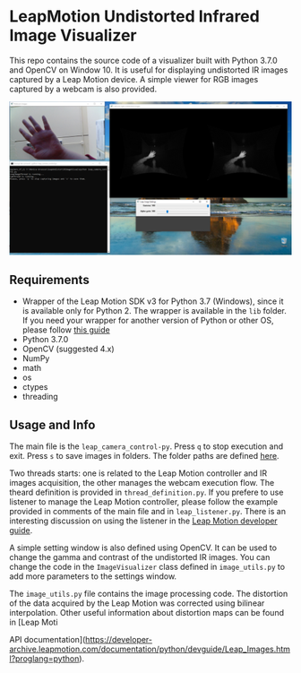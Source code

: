 # LeapMotion Undistorted Infrared Image Visualizer

This repo contains the source code of a visualizer built with Python 3.7.0 and OpenCV on Window 10. It is useful for displaying undistorted IR images captured by a Leap Motion device. A simple viewer for RGB images captured by a webcam is also provided.

![GUI](images/gui1.png)

## Requirements

- Wrapper of the Leap Motion SDK v3 for Python 3.7 (Windows), since it is available only for Python 2. The wrapper is available in the `lib` folder. If you need your wrapper for another version of Python or other OS, please follow [this guide](https://support.leapmotion.com/hc/en-us/articles/360004362237-Generating-a-Python-3-3-0-Wrapper-with-SWIG-2-0-9)
- Python 3.7.0
- OpenCV (suggested 4.x)
- NumPy
- math
- os
- ctypes
- threading

## Usage and Info

The main file is the `leap_camera_control-py`. 
Press `q` to stop execution and exit. 
Press `s` to save images in folders. The folder paths are defined [here](https://github.com/gruossomonica/LeapMotion_Undistorted_Image_Visualizer/blob/7f627de95ac4f857605f8243ef470872e0f050bd/leap_camera_control.py#L18-L19).

Two threads starts: one is related to the Leap Motion controller and IR images acquisition, the other manages the webcam execution flow. 
The theard definition is provided in `thread_definition.py`.
If you prefere to use listener to manage the Leap Motion controller, please follow the example provided in comments of the main file and in `leap_listener.py`.
There is an interesting discussion on using the listener in the [Leap Motion developer guide](https://developer-archive.leapmotion.com/documentation/python/devguide/Sample_Tutorial.html#id40).

A simple setting window is also defined using OpenCV. It can be used to change the gamma and contrast of the undistorted IR images.
You can change the code in the `ImageVisualizer` class defined in `image_utils.py` to add more parameters to the settings window.

The `image_utils.py` file contains the image processing code. The distortion of the data acquired by the Leap Motion was corrected using bilinear interpolation. Other useful information about distortion maps can be found in [Leap Moti


API documentation](https://developer-archive.leapmotion.com/documentation/python/devguide/Leap_Images.html?proglang=python).

